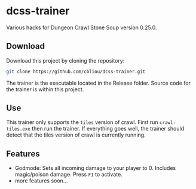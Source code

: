 # dcss-trainer

Various hacks for Dungeon Crawl Stone Soup version 0.25.0.

## Download
Download this project by cloning the repository:

```bash
git clone https://github.com/cbliou/dcss-trainer.git
```

The trainer is the executable located in the Release folder. Source code for the trainer is within this project.

## Use
This trainer only supports the `tiles` version of crawl. First run `crawl-tiles.exe` then run the trainer. If everything goes well, the trainer should detect that the tiles version of crawl is currently running.

## Features
+ Godmode: Sets all incoming damage to your player to 0. Includes magic/poison damage. Press `F1` to activate.
+ more features soon...
